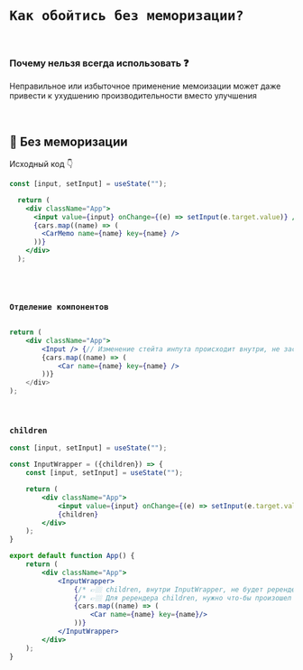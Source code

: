   # `Как обойтись без меморизации?`

<br>

### Почему нельзя всегда использовать ❓

Неправильное или избыточное применение мемоизации может даже привести к ухудшению производительности вместо улучшения

<br>


## 🚩 Без меморизации

Исходный код 👇
```jsx
const [input, setInput] = useState("");

  return (
    <div className="App">
      <input value={input} onChange={(e) => setInput(e.target.value)} />
      {cars.map((name) => (
        <CarMemo name={name} key={name} />
      ))}
    </div>
  );
  
```

<br>

### `Отделение компонентов`

```jsx

return (
    <div className="App">
        <Input /> {// Изменение стейта инпута происходит внутри, не заставляя перередндривать Car при каждом изменении
        {cars.map((name) => (
            <Car name={name} key={name} />
        ))}
    </div>
);


```

<br>


### `children`

```jsx
const [input, setInput] = useState("");

const InputWrapper = ({children}) => {
    const [input, setInput] = useState("");

    return (
        <div className="App">
            <input value={input} onChange={(e) => setInput(e.target.value)} />
            {children}
        </div>
    );
}

export default function App() {
    return (
        <div className="App">
            <InputWrapper>
                {/* 👉🏼 children, внутри InputWrapper, не будет ререндериться при изменении стейта InputWrapper */}
                {/* 👉🏼 Для ререндера children, нужно что-бы произошел ререндер того компонента где children обьявлен как компонент, т.е <App /> */}
                {cars.map((name) => (
                    <Car name={name} key={name}/>
                ))}
            </InputWrapper>
        </div>
    );
}
```


